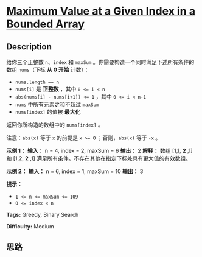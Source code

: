 # [Maximum Value at a Given Index in a Bounded Array][title]

## Description

给你三个正整数 `n`、`index` 和 `maxSum` 。你需要构造一个同时满足下述所有条件的数组 `nums`（下标 **从 0 开始** 计数）：

  * `nums.length == n`
  * `nums[i]` 是 **正整数** ，其中 `0 <= i < n`
  * `abs(nums[i] - nums[i+1]) <= 1` ，其中 `0 <= i < n-1`
  * `nums` 中所有元素之和不超过 `maxSum`
  * `nums[index]` 的值被 **最大化**

返回你所构造的数组中的 `nums[index]` 。

注意：`abs(x)` 等于 `x` 的前提是 `x >= 0` ；否则，`abs(x)` 等于 `-x` 。

**示例 1：**
            **输入：** n = 4, index = 2,  maxSum = 6    **输出：** 2    **解释：** 数组 [1,1, **2** ,1] 和 [1,2, **2** ,1] 满足所有条件。不存在其他在指定下标处具有更大值的有效数组。    

**示例 2：**
            **输入：** n = 6, index = 1,  maxSum = 10    **输出：** 3    

**提示：**

  * `1 <= n <= maxSum <= 109`
  * `0 <= index < n`


**Tags:** Greedy, Binary Search

**Difficulty:** Medium

## 思路

[title]: https://leetcode-cn.com/problems/maximum-value-at-a-given-index-in-a-bounded-array
